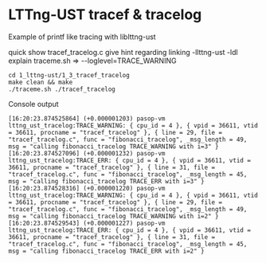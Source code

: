 # LTTng-UST tracef & tracelog

Example of printf like tracing with liblttng-ust

quick show tracef_tracelog.c
give hint regarding linking -llttng-ust -ldl
explain traceme.sh
=> --loglevel=TRACE_WARNING

```
cd 1_lttng-ust/1_3_tracef_tracelog
make clean && make
./traceme.sh ./tracef_tracelog
```

Console output
```
[16:20:23.874525864] (+0.000001203) pasop-vm lttng_ust_tracelog:TRACE_WARNING: { cpu_id = 4 }, { vpid = 36611, vtid = 36611, procname = "tracef_tracelog" }, { line = 29, file = "tracef_tracelog.c", func = "fibonacci_tracelog", _msg_length = 49, msg = "calling fibonacci_tracelog TRACE_WARNING with i=3" }
[16:20:23.874527096] (+0.000001232) pasop-vm lttng_ust_tracelog:TRACE_ERR: { cpu_id = 4 }, { vpid = 36611, vtid = 36611, procname = "tracef_tracelog" }, { line = 31, file = "tracef_tracelog.c", func = "fibonacci_tracelog", _msg_length = 45, msg = "calling fibonacci_tracelog TRACE_ERR with i=3" }
[16:20:23.874528316] (+0.000001220) pasop-vm lttng_ust_tracelog:TRACE_WARNING: { cpu_id = 4 }, { vpid = 36611, vtid = 36611, procname = "tracef_tracelog" }, { line = 29, file = "tracef_tracelog.c", func = "fibonacci_tracelog", _msg_length = 49, msg = "calling fibonacci_tracelog TRACE_WARNING with i=2" }
[16:20:23.874529543] (+0.000001227) pasop-vm lttng_ust_tracelog:TRACE_ERR: { cpu_id = 4 }, { vpid = 36611, vtid = 36611, procname = "tracef_tracelog" }, { line = 31, file = "tracef_tracelog.c", func = "fibonacci_tracelog", _msg_length = 45, msg = "calling fibonacci_tracelog TRACE_ERR with i=2" }
```


